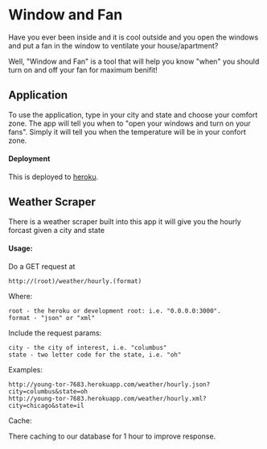 Window and Fan
======

Have you ever been inside and it is cool outside and you open the windows and put a fan in the window to ventilate your house/apartment?

Well, "Window and Fan" is a tool that will help you know "when" you should turn on and off your fan for maximum benifit!

Application
------

To use the application, type in your city and state and choose your comfort zone.  The app will tell you when to "open your windows and turn on your fans".  Simply it will tell you when the temperature will be in your confort zone.

#### Deployment

This is deployed to [heroku](http://young-tor-7683.herokuapp.com/).

Weather Scraper
------

There is a weather scraper built into this app it will give you the hourly forcast given a city and state

#### Usage:

Do a GET request at 

    http://(root)/weather/hourly.(format)

Where:

    root - the heroku or development root: i.e. "0.0.0.0:3000".  
    format - "json" or "xml"

Include the request params:

    city - the city of interest, i.e. "columbus"
    state - two letter code for the state, i.e. "oh"

Examples:

    http://young-tor-7683.herokuapp.com/weather/hourly.json?city=columbus&state=oh
    http://young-tor-7683.herokuapp.com/weather/hourly.xml?city=chicago&state=il

Cache:

  There caching to our database for 1 hour to improve response.


